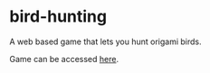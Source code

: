# bird-hunting
A web based game that lets you hunt origami birds.

Game can be accessed [here](http://nhawkins10.github.io/bird-hunting/Hunting_main.html).
